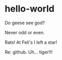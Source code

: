 # hello-world

Do geese see god?

Never odd or even.

Rats! At Feli's I left a star!

Re: github. Uh... tiger!!!
